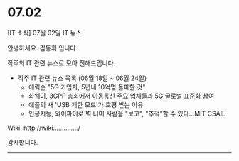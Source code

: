 # 07.02

[IT 소식] 07월 02일 IT 뉴스

안녕하세요. 김동휘 입니다.

작주의 IT 관련 뉴스르 모아 전해드립니다.

- 작주 IT 관련 뉴스 목록 (06월 18일 ~ 06월 24일)
  - 에릭슨 "5G 가입자, 5년내 10억명 돌파할 것"
  - 화웨이, 3GPP 총회에서 이동통신 주요 업체들과 5G 글로벌 표준화 참여
  - 애플의 새 'USB 제한 모드'가 호평 받는 이유
  - 인공지능, 와이파이로 벽 너머 사람을 "보고", "추적"할 수 있다…MIT CSAIL

Wiki: http://wiki............../

감사합니다.

------

### 

